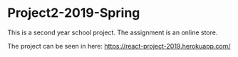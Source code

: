 # Project2-2019-Spring
This is a second year school project. The assignment is an online store.

The project can be seen in here: https://react-project-2019.herokuapp.com/
